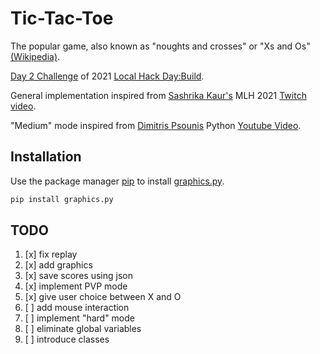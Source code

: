 # Tic-Tac-Toe
The popular game, also known as "noughts and crosses" or "Xs and Os" [(Wikipedia)](https://en.wikipedia.org/wiki/Tic-tac-toe).

[Day 2 Challenge](https://organize.mlh.io/participants/events/6338-lhd-build-build-a-tic-tac-toe-game) of 2021 [Local Hack Day:Build](https://localhackday.mlh.io/build).

General implementation inspired from [Sashrika Kaur's](https://github.com/sashrikakaur) MLH 2021 [Twitch video](https://www.twitch.tv/videos/870593232?t=01h43m02s).

"Medium" mode inspired from [Dimitris Psounis](https://github.com/psounis) Python [Youtube Video](https://www.youtube.com/watch?v=JtVaN9xuOUM).

## Installation
Use the package manager [pip](https://pip.pypa.io/en/stable/) to install [graphics.py](https://mcsp.wartburg.edu/zelle/python/graphics.py).

```bash
pip install graphics.py
```

## TODO

1. [x] fix replay
2. [x] add graphics
3. [x] save scores using json
4. [x] implement PVP mode
5. [x] give user choice between X and O
6. [ ] add mouse interaction
7. [ ] implement "hard" mode
8. [ ] eliminate global variables
9. [ ] introduce classes